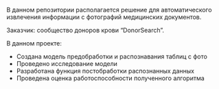 В данном репозитории располагается решение для автоматического извлечения информации с фотографий медицинских документов.

Заказчик: сообщество доноров крови “DonorSearch”.

В данном проекте:
- Создана модель предобработки и распознавания таблиц с фото
- Проведено исследование модели 
- Разработана функция постобработки распознанных данных
- Проведена оценка работоспособности полученного алгоритма
